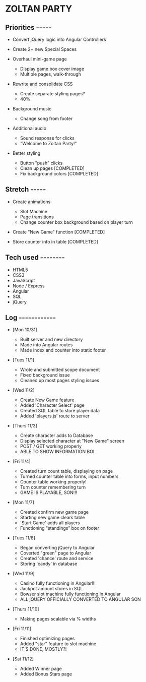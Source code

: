 # ZOLTAN PARTY

## Priorities -----

- Convert jQuery logic into Angular Controllers

- Create 2+ new Special Spaces

- Overhaul mini-game page
  - Display game box cover image
  - Multiple pages, walk-through

- Rewrite and consolidate CSS
  - Create separate styling pages?
  - 40%

- Background music
  - Change song from footer

- Additional audio
  - Sound response for clicks
  - "Welcome to Zoltan Party!"

- Better styling
  - Button "push" clicks
  - Clean up pages [COMPLETED]
  - Fix background colors [COMPLETED]

## Stretch -----
- Create animations
  - Slot Machine
  - Page transitions
  - Change counter box background based on player turn

- Create "New Game" function [COMPLETED]

- Store counter info in table [COMPLETED]


## Tech used --------
- HTML5
- CSS3
- JavaScript
- Node / Express
- Angular
- SQL
- jQuery


## Log ------------
- [Mon 10/31]
  - Built server and new directory
  - Made into Angular routes
  - Made index and counter into static footer

- [Tues 11/1]
  - Wrote and submitted scope document
  - Fixed background issue
  - Cleaned up most pages styling issues

- [Wed 11/2]
  - Create New Game feature
  - Added 'Character Select' page
  - Created SQL table to store player data
  - Added 'players.js' route to server

- [Thurs 11/3]
  - Create character adds to Database
  - Display selected character at "New Game" screen
  - POST / GET working properly
  - ABLE TO SHOW INFORMATION BOI

- [Fri 11/4]
  - Created turn count table, displaying on page
  - Turned counter table into forms, input numbers
  - Counter table working properly!
  - Turn counter remembering turn
  - GAME IS PLAYABLE, SON!!!

- [Mon 11/7]
  - Created confirm new game page
  - Starting new game clears table
  - 'Start Game' adds all players
  - Functioning "standings" box on footer

- [Tues 11/8]
  - Began converting jQuery to Angular
  - Coverted "green" page to Angular
  - Created 'chance' route and service
  - Storing 'candy' in database

- [Wed 11/9]
  - Casino fully functioning in Angular!!!
  - Jackpot amount stores in SQL
  - Bowser slot machine fully functioning in Angular
  - ALL jQUERY OFFICIALLY CONVERTED TO ANGULAR SON

- [Thurs 11/10]
  - Making pages scalable via % widths

- [Fri 11/11]
  - Finished optimizing pages
  - Added "star" feature to slot machine
  - IT'S DONE, MOSTLY?!

- [Sat 11/12]
  - Added Winner page
  - Added Bonus Stars page
